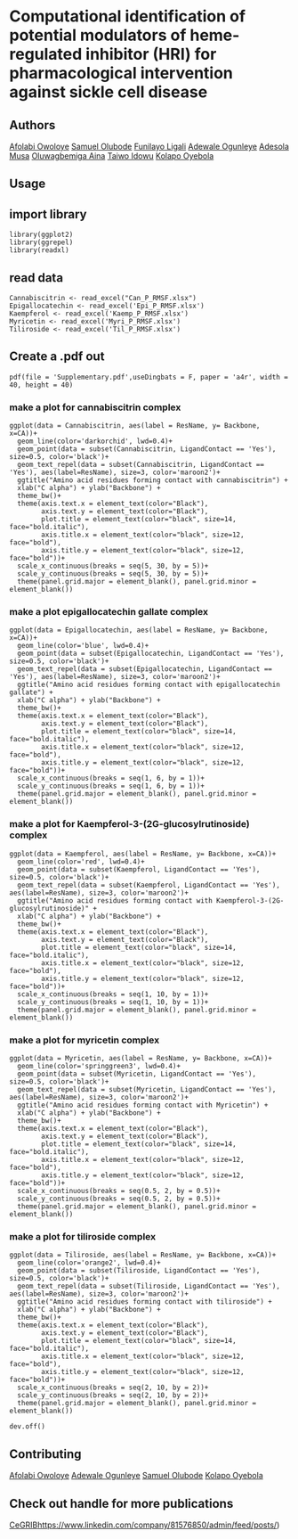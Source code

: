 # Computational identification of potential modulators of heme-regulated inhibitor (HRI) for pharmacological intervention against sickle cell disease
## Authors

[Afolabi Owoloye](https://www.linkedin.com/in/afolabi-owoloye-a1b8a5b5/)
[Samuel Olubode](https://www.linkedin.com/in/samuel-olawale-olubode-6191a81aa/)
[Funilayo Ligali](https://www.linkedin.com/in/funmilayo-ligali-9746a2184/)
[Adewale Ogunleye](https://www.linkedin.com/in/adewale-ogunleye-09029684/)
[Adesola Musa](https://scholar.google.com/citations?hl=en&user=nNIdzW8AAAAJ)
[Oluwagbemiga Aina](https://scholar.google.com/citations?user=UUlhAz4AAAAJ&hl=en&oi=sra)
[Taiwo Idowu](https://scholar.google.com/citations?hl=en&user=ViS6ndQAAAAJ)
[Kolapo Oyebola](https://www.linkedin.com/in/kolapo-oyebola-phd-67493836/)
## Usage

## import library

```
library(ggplot2)
library(ggrepel)
library(readxl)
```

## read data
```
Cannabiscitrin <- read_excel("Can_P_RMSF.xlsx")
Epigallocatechin <- read_excel('Epi_P_RMSF.xlsx')
Kaempferol <- read_excel('Kaemp_P_RMSF.xlsx')
Myricetin <- read_excel('Myri_P_RMSF.xlsx')
Tiliroside <- read_excel('Til_P_RMSF.xlsx')
```

## Create a .pdf out
```
pdf(file = 'Supplementary.pdf',useDingbats = F, paper = 'a4r', width = 40, height = 40)
```

### make a plot for cannabiscitrin complex
```
ggplot(data = Cannabiscitrin, aes(label = ResName, y= Backbone, x=CA))+
  geom_line(color='darkorchid', lwd=0.4)+
  geom_point(data = subset(Cannabiscitrin, LigandContact == 'Yes'), size=0.5, color='black')+
  geom_text_repel(data = subset(Cannabiscitrin, LigandContact == 'Yes'), aes(label=ResName), size=3, color='maroon2')+
  ggtitle("Amino acid residues forming contact with cannabiscitrin") +
  xlab("C alpha") + ylab("Backbone") +
  theme_bw()+
  theme(axis.text.x = element_text(color="Black"),
        axis.text.y = element_text(color="Black"),
        plot.title = element_text(color="black", size=14, face="bold.italic"),
        axis.title.x = element_text(color="black", size=12, face="bold"),
        axis.title.y = element_text(color="black", size=12, face="bold"))+
  scale_x_continuous(breaks = seq(5, 30, by = 5))+
  scale_y_continuous(breaks = seq(5, 30, by = 5))+
  theme(panel.grid.major = element_blank(), panel.grid.minor = element_blank())
```

### make a plot epigallocatechin gallate complex
```
ggplot(data = Epigallocatechin, aes(label = ResName, y= Backbone, x=CA))+
  geom_line(color='blue', lwd=0.4)+
  geom_point(data = subset(Epigallocatechin, LigandContact == 'Yes'), size=0.5, color='black')+
  geom_text_repel(data = subset(Epigallocatechin, LigandContact == 'Yes'), aes(label=ResName), size=3, color='maroon2')+
  ggtitle("Amino acid residues forming contact with epigallocatechin gallate") +
  xlab("C alpha") + ylab("Backbone") +
  theme_bw()+
  theme(axis.text.x = element_text(color="Black"),
        axis.text.y = element_text(color="Black"),
        plot.title = element_text(color="black", size=14, face="bold.italic"),
        axis.title.x = element_text(color="black", size=12, face="bold"),
        axis.title.y = element_text(color="black", size=12, face="bold"))+
  scale_x_continuous(breaks = seq(1, 6, by = 1))+
  scale_y_continuous(breaks = seq(1, 6, by = 1))+
  theme(panel.grid.major = element_blank(), panel.grid.minor = element_blank())
```

### make a plot for Kaempferol-3-(2G-glucosylrutinoside) complex
```
ggplot(data = Kaempferol, aes(label = ResName, y= Backbone, x=CA))+
  geom_line(color='red', lwd=0.4)+
  geom_point(data = subset(Kaempferol, LigandContact == 'Yes'), size=0.5, color='black')+
  geom_text_repel(data = subset(Kaempferol, LigandContact == 'Yes'), aes(label=ResName), size=3, color='maroon2')+
  ggtitle("Amino acid residues forming contact with Kaempferol-3-(2G-glucosylrutinoside)" +
  xlab("C alpha") + ylab("Backbone") +
  theme_bw()+
  theme(axis.text.x = element_text(color="Black"),
        axis.text.y = element_text(color="Black"),
        plot.title = element_text(color="black", size=14, face="bold.italic"),
        axis.title.x = element_text(color="black", size=12, face="bold"),
        axis.title.y = element_text(color="black", size=12, face="bold"))+
  scale_x_continuous(breaks = seq(1, 10, by = 1))+
  scale_y_continuous(breaks = seq(1, 10, by = 1))+
  theme(panel.grid.major = element_blank(), panel.grid.minor = element_blank())
```


### make a plot for myricetin complex
```
ggplot(data = Myricetin, aes(label = ResName, y= Backbone, x=CA))+
  geom_line(color='springgreen3', lwd=0.4)+
  geom_point(data = subset(Myricetin, LigandContact == 'Yes'), size=0.5, color='black')+
  geom_text_repel(data = subset(Myricetin, LigandContact == 'Yes'), aes(label=ResName), size=3, color='maroon2')+
  ggtitle("Amino acid residues forming contact with Myricetin") +
  xlab("C alpha") + ylab("Backbone") +
  theme_bw()+
  theme(axis.text.x = element_text(color="Black"),
        axis.text.y = element_text(color="Black"),
        plot.title = element_text(color="black", size=14, face="bold.italic"),
        axis.title.x = element_text(color="black", size=12, face="bold"),
        axis.title.y = element_text(color="black", size=12, face="bold"))+
  scale_x_continuous(breaks = seq(0.5, 2, by = 0.5))+
  scale_y_continuous(breaks = seq(0.5, 2, by = 0.5))+
  theme(panel.grid.major = element_blank(), panel.grid.minor = element_blank())
```


### make a plot for tiliroside complex
```
ggplot(data = Tiliroside, aes(label = ResName, y= Backbone, x=CA))+
  geom_line(color='orange2', lwd=0.4)+
  geom_point(data = subset(Tiliroside, LigandContact == 'Yes'), size=0.5, color='black')+
  geom_text_repel(data = subset(Tiliroside, LigandContact == 'Yes'), aes(label=ResName), size=3, color='maroon2')+
  ggtitle("Amino acid residues forming contact with tiliroside") +
  xlab("C alpha") + ylab("Backbone") +
  theme_bw()+
  theme(axis.text.x = element_text(color="Black"),
        axis.text.y = element_text(color="Black"),
        plot.title = element_text(color="black", size=14, face="bold.italic"),
        axis.title.x = element_text(color="black", size=12, face="bold"),
        axis.title.y = element_text(color="black", size=12, face="bold"))+
  scale_x_continuous(breaks = seq(2, 10, by = 2))+
  scale_y_continuous(breaks = seq(2, 10, by = 2))+
  theme(panel.grid.major = element_blank(), panel.grid.minor = element_blank())
```


```
dev.off()
```

## Contributing
[Afolabi Owoloye](https://www.linkedin.com/in/afolabi-owoloye-a1b8a5b5/)
[Adewale Ogunleye](https://www.linkedin.com/in/adewale-ogunleye-09029684/)
[Samuel Olubode](https://www.linkedin.com/in/samuel-olawale-olubode-6191a81aa/)
[Kolapo Oyebola](https://www.linkedin.com/in/kolapo-oyebola-phd-67493836/)

## Check out handle for more publications

[CeGRIB](https://www.linkedin.com/company/81576850/admin/feed/posts/)https://www.linkedin.com/company/81576850/admin/feed/posts/)
